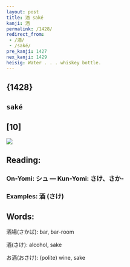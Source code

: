```yaml
---
layout: post
title: 酒 saké
kanji: 酒
permalink: /1428/
redirect_from:
 - /酒/
 - /saké/
pre_kanji: 1427
nex_kanji: 1429
heisig: Water . . . whiskey bottle.
---
```


## {1428}

## `saké`

## [10]

<div class="stroke"><img src="E98592.png" /></div>

## Reading:

### On-Yomi: シュ &mdash; Kun-Yomi: さけ、さか-

### Examples: 酒 (さけ)

## Words:

酒場(さかば): bar, bar-room

酒(さけ): alcohol, sake

お酒(おさけ): (polite) wine, sake
